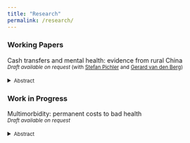 ```yaml
---
title: "Research"
permalink: /research/
---
```



### Working Papers
Cash transfers and mental health: evidence from rural China <br/>
<small>*Draft available on request* (with [Stefan Pichler] and [Gerard van den Berg])</small> <br/>  
<details>
<summary><small>Abstract</small></summary>
<small>
The extent to which wealth and public policy can shape mental health outcomes has been
studied previously, but how cash transfers in the form of noncontributory pensions can, either
temporarily or permanently, alleviate mental illness remains unclear. This paper exploits the
staggered introduction of the New Rural Pension Scheme between 2009 and 2012 in rural China.
Using CHARLS data from 2011-2018, we reveal an effect of approximately 60% on pension take
up, a 900 yuan increase in yearly pension income and crowding out of transfers from children
and grandchildren.
</small>
</details>



<!-- ### Publications -->
<!-- 
[Title](URL) <br/>
<small>*Journal Name*, Vol. , pp. xx-xx, yyyy (with [xx])</small> <br/>  
<details>
<summary><small>Abstract</small></summary>
<small>
</small>
</details> -->



### Work in Progress
Multimorbidity: permanent costs to bad health <br/>
<small>*Draft available on request* </small> <br/>  
<details>
<summary><small>Abstract</small></summary>
<small>
It is well established that multimorbidity increases with aging and is associated with adverse health outcomes, including physical and cognitive disability, frailty and mortality. However, the dynamic development of multimorbidity accumulation and its relationship with aging and other predictors has never been evaluated in a large dataset representative of the pouplation. Using rich panel data with health and labor market histories from more than 15,000 individuals followed over a period of 20 years from the Health and Retirement Study in the United States, we study the deterioration of health using a summary index of chronic disease from the first onset of a chronic disease (the end of the `health expectancy') until death. We model latent health by groups of socioeconomic status using an ordered response model in which transition probabilities between different states of frailty, or disease states, are dependent on the first disease onset, health history and health types. We examine the issue of state dependence in health trajectories and model health transitions as a flexible Markov process. 
</small>
</details>





[//]: # (Links)
<!-- URL *must* come immediately after 1 space below (otherwise system cannot link) -->
[Gerard van den Berg]: <https://www.rug.nl/staff/gerard.van.den.berg/>
[Stefan Pichler]: <https://www.rug.nl/staff/s.pichler/cv?lang=en>

